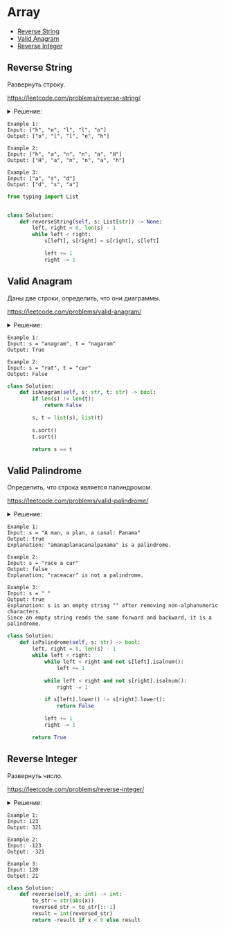 # Array
+ [Reverse String](#reverse-string)
+ [Valid Anagram](#valid-anagram)
+ [Reverse Integer](#reverse-integer)


## Reverse String
Развернуть строку.

https://leetcode.com/problems/reverse-string/

<details><summary>Решение:</summary><blockquote>

<ol>
 <li>Используем два указателя.</li>
 <li>На каждой итерации свапаем элементы пока указатели не встретятся где то в середине.</li>
 <li>На каждой итерации инкрементируем левый указатель и декрементируем правый указатель.</li>
</ol>

</blockquote></details>

```
Example 1:
Input: ["h", "e", "l", "l", "o"]
Output: ["o", "l", "l", "e", "h"]

Example 2:
Input: ["h", "a", "n", "n", "a", "H"]
Output: ["H", "a", "n", "n", "a", "h"]

Example 3:
Input: ["a", "s", "d"]
Output: ["d", "s", "a"]
```

```python
from typing import List


class Solution:
    def reverseString(self, s: List[str]) -> None:
        left, right = 0, len(s) - 1
        while left < right:
            s[left], s[right] = s[right], s[left]

            left += 1
            right -= 1

```


## Valid Anagram
Даны две строки, определить, что они диаграммы.

https://leetcode.com/problems/valid-anagram/

<details><summary>Решение:</summary><blockquote>

<ol>
 <li>Перевести строки в массив.</li>
 <li>Если размер строк отличается, то сразу False.</li>
 <li>Остортировать.</li>
 <li>Сравнить.</li>
</ol>

</blockquote></details>

```
Example 1:
Input: s = "anagram", t = "nagaram"
Output: True

Example 2:
Input: s = "rat", t = "car"
Output: False
```

```python
class Solution:
    def isAnagram(self, s: str, t: str) -> bool:
        if len(s) != len(t):
            return False

        s, t = list(s), list(t)

        s.sort()
        t.sort()

        return s == t

```


## Valid Palindrome
Определить, что строка является палиндромом.

https://leetcode.com/problems/valid-palindrome/

<details><summary>Решение:</summary><blockquote>

<ol>
 <li>Два указателя, один на начале стоки, второй на конце.</li>
 <li>Идем указателями навстречу друг другу пока они не втретятся, попутно проскаем не валидные символы (пробелы и знаки пунктуации).</li>
 <li>Если символы под указателяими не равны, то вернуть False, если прошли весь цикл до конца и указатели встретились, вернуть True.</li>
</ol>

</blockquote></details>

```
Example 1:
Input: s = "A man, a plan, a canal: Panama"
Output: true
Explanation: "amanaplanacanalpanama" is a palindrome.

Example 2:
Input: s = "race a car"
Output: false
Explanation: "raceacar" is not a palindrome.

Example 3:
Input: s = " "
Output: true
Explanation: s is an empty string "" after removing non-alphanumeric characters.
Since an empty string reads the same forward and backward, it is a palindrome.
```

```python
class Solution:
    def isPalindrome(self, s: str) -> bool:
        left, right = 0, len(s) - 1
        while left < right:
            while left < right and not s[left].isalnum():
                left += 1

            while left < right and not s[right].isalnum():
                right -= 1

            if s[left].lower() != s[right].lower():
                return False

            left += 1
            right -= 1

        return True

```


## Reverse Integer
Развернуть число.

https://leetcode.com/problems/reverse-integer/

<details><summary>Решение:</summary><blockquote>

<ol>
 <li>Привести к строке модуль числа из инпута.</li>
 <li>Развернуть число как обычную строку срезом.</li>
 <li>Привести к числу развернутую строку, если на инпуте было отрицательное число, то вернуть результат в отрицательной форме, иначе вернуть просто результат.</li>
</ol>

</blockquote></details>

```
Example 1:
Input: 123
Output: 321

Example 2:
Input: -123
Output: -321

Example 3:
Input: 120
Output: 21
```

```python
class Solution:
    def reverse(self, x: int) -> int:
        to_str = str(abs(x))
        reversed_str = to_str[::-1]
        result = int(reversed_str)
        return -result if x < 0 else result

```
